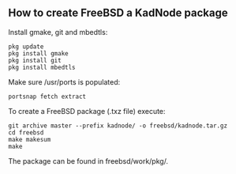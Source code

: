 ## How to create FreeBSD a KadNode package

Install gmake, git and mbedtls:

```
pkg update
pkg install gmake
pkg install git
pkg install mbedtls
```

Make sure /usr/ports is populated:

```
portsnap fetch extract
```

To create a FreeBSD package (.txz file) execute:

```
git archive master --prefix kadnode/ -o freebsd/kadnode.tar.gz
cd freebsd
make makesum
make
```

The package can be found in freebsd/work/pkg/.
